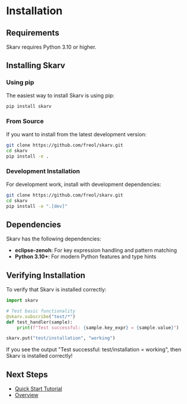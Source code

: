 # Installation

## Requirements

Skarv requires Python 3.10 or higher.

## Installing Skarv

### Using pip

The easiest way to install Skarv is using pip:

```bash
pip install skarv
```

### From Source

If you want to install from the latest development version:

```bash
git clone https://github.com/freol/skarv.git
cd skarv
pip install -e .
```

### Development Installation

For development work, install with development dependencies:

```bash
git clone https://github.com/freol/skarv.git
cd skarv
pip install -e ".[dev]"
```

## Dependencies

Skarv has the following dependencies:

- **eclipse-zenoh**: For key expression handling and pattern matching
- **Python 3.10+**: For modern Python features and type hints

## Verifying Installation

To verify that Skarv is installed correctly:

```python
import skarv

# Test basic functionality
@skarv.subscribe("test/*")
def test_handler(sample):
    print(f"Test successful: {sample.key_expr} = {sample.value}")

skarv.put("test/installation", "working")
```

If you see the output "Test successful: test/installation = working", then Skarv is installed correctly!

## Next Steps

- [Quick Start Tutorial](quick-start.md)
- [Overview](../user-guide/overview.md) 